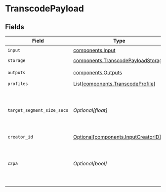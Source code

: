 # TranscodePayload


## Fields

| Field                                                                                    | Type                                                                                     | Required                                                                                 | Description                                                                              |
| ---------------------------------------------------------------------------------------- | ---------------------------------------------------------------------------------------- | ---------------------------------------------------------------------------------------- | ---------------------------------------------------------------------------------------- |
| `input`                                                                                  | [components.Input](../../models/components/input.md)                                     | :heavy_check_mark:                                                                       | N/A                                                                                      |
| `storage`                                                                                | [components.TranscodePayloadStorage](../../models/components/transcodepayloadstorage.md) | :heavy_check_mark:                                                                       | N/A                                                                                      |
| `outputs`                                                                                | [components.Outputs](../../models/components/outputs.md)                                 | :heavy_check_mark:                                                                       | Output formats                                                                           |
| `profiles`                                                                               | List[[components.TranscodeProfile](../../models/components/transcodeprofile.md)]         | :heavy_minus_sign:                                                                       | N/A                                                                                      |
| `target_segment_size_secs`                                                               | *Optional[float]*                                                                        | :heavy_minus_sign:                                                                       | How many seconds the duration of each output segment should be                           |
| `creator_id`                                                                             | [Optional[components.InputCreatorID]](../../models/components/inputcreatorid.md)         | :heavy_minus_sign:                                                                       | N/A                                                                                      |
| `c2pa`                                                                                   | *Optional[bool]*                                                                         | :heavy_minus_sign:                                                                       | Decides if the output video should include C2PA signature                                |